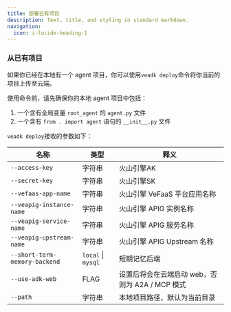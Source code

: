 ```yaml
---
title: 部署已有项目
description: Text, title, and styling in standard markdown.
navigation:
  icon: i-lucide-heading-1
---
```



### 从已有项目

如果你已经在本地有一个 agent 项目，你可以使用`veadk deploy`命令将你当前的项目上传至云端。

使用命令前，请先确保你的本地 agent 项目中包括：

1. 一个含有全局变量 `root_agent` 的 `agent.py` 文件
2. 一个含有 `from . import agent` 语句的 `__init__.py` 文件

`veadk deploy`接收的参数如下：

| 名称 | 类型 | 释义 |
| - | - | - |
| `--access-key` | 字符串 | 火山引擎AK |
| `--secret-key` | 字符串 | 火山引擎SK |
| `--vefaas-app-name` | 字符串 | 火山引擎 VeFaaS 平台应用名称 |
| `--veapig-instance-name` | 字符串 | 火山引擎 APIG 实例名称 |
| `--veapig-service-name` | 字符串 | 火山引擎 APIG 服务名称 |
| `--veapig-upstream-name` | 字符串 | 火山引擎 APIG Upstream 名称 |
| `--short-term-memory-backend` | `local` \| `mysql` | 短期记忆后端 |
| `--use-adk-web` | FLAG | 设置后将会在云端启动 web，否则为 A2A / MCP 模式 |
| `--path` | 字符串 | 本地项目路径，默认为当前目录 |
